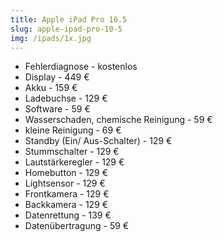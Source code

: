 ```yaml
---
title: Apple iPad Pro 10.5
slug: apple-ipad-pro-10-5
img: /ipads/1x.jpg
---
```


- Fehlerdiagnose - kostenlos
- Display - 449 €
- Akku - 159 €
- Ladebuchse - 129 €
- Software - 59 €
- Wasserschaden, chemische Reinigung - 59 €
- kleine Reinigung - 69 €
- Standby (Ein/ Aus-Schalter) - 129 €
- Stummschalter - 129 €
- Lautstärkeregler - 129 €
- Homebutton - 129 €
- Lightsensor - 129 €
- Frontkamera - 129 €
- Backkamera - 129 €
- Datenrettung - 139 €
- Datenübertragung - 59 €
